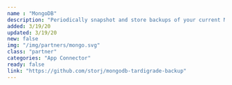 ```yaml
---
name : "MongoDB"
description: "Periodically snapshot and store backups of your current MongoDB instance"
added: 3/19/20
updated: 3/19/20
new: false
img: "/img/partners/mongo.svg"
class: "partner"
categories: "App Connector"
ready: false
link: "https://github.com/storj/mongodb-tardigrade-backup"
---
```

